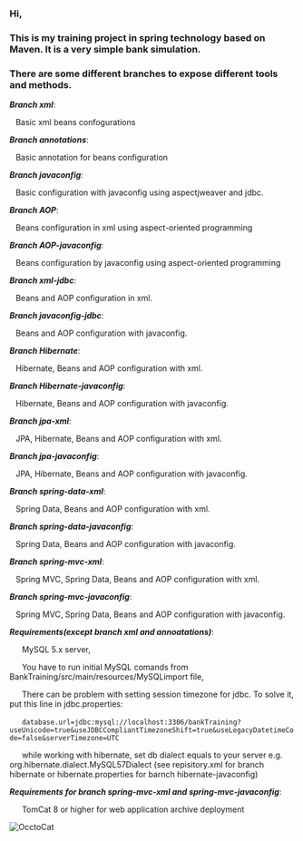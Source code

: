 ### Hi,

### This is my training project in spring technology based on Maven. It is a very simple bank simulation.

### There are some different branches to expose different tools and methods.



**_Branch xml_**:

&ensp;&nbsp;Basic xml beans confogurations 
  
**_Branch annotations_**:

&ensp;&nbsp;Basic annotation for beans configuration

**_Branch javaconfig_**:

&ensp;&nbsp;Basic configuration with javaconfig using aspectjweaver and jdbc.
  
**_Branch AOP_**:
  
&ensp;&nbsp;Beans configuration in xml using aspect-oriented programming
  
**_Branch AOP-javaconfig_**:
  
&ensp;&nbsp;Beans configuration by javaconfig using aspect-oriented programming
  
**_Branch xml-jdbc_**:
  
&ensp;&nbsp;Beans and  AOP configuration in xml.
  
**_Branch javaconfig-jdbc_**:
  
&ensp;&nbsp;Beans and  AOP configuration with javaconfig. 
 
**_Branch Hibernate_**:
  
&ensp;&nbsp;Hibernate, Beans and  AOP configuration with xml.

**_Branch Hibernate-javaconfig_**:
  
&ensp;&nbsp;Hibernate, Beans and  AOP configuration with javaconfig.

**_Branch jpa-xml_**:
  
&ensp;&nbsp;JPA, Hibernate, Beans and  AOP configuration with xml.

**_Branch jpa-javaconfig_**:
  
&ensp;&nbsp;JPA, Hibernate, Beans and  AOP configuration with javaconfig.

**_Branch spring-data-xml_**:

&ensp;&nbsp;Spring Data, Beans and  AOP configuration with xml.

**_Branch spring-data-javaconfig_**:

&ensp;&nbsp;Spring Data, Beans and  AOP configuration with javaconfig.

**_Branch spring-mvc-xml_**:

&ensp;&nbsp;Spring MVC, Spring Data, Beans and  AOP configuration with xml.

**_Branch spring-mvc-javaconfig_**:

&ensp;&nbsp;Spring MVC, Spring Data, Beans and  AOP configuration with javaconfig.

  
**_Requirements(except branch xml and annoatations)_**:  

&ensp;&ensp;&nbsp; MySQL 5.x server,

&ensp;&ensp;&nbsp; You have to run initial MySQL comands from BankTraining/src/main/resources/MySQLimport file,
 
&ensp;&ensp;&nbsp; There can be problem with setting session timezone for jdbc. To solve it, put this line in jdbc.properties:
  
&ensp;&ensp;&nbsp; `database.url=jdbc:mysql://localhost:3306/bankTraining?useUnicode=true&useJDBCCompliantTimezoneShift=true&useLegacyDatetimeCode=false&serverTimezone=UTC`

&ensp;&ensp;&nbsp; while working with hibernate, set db dialect equals to your server e.g. org.hibernate.dialect.MySQL57Dialect
(see repisitory.xml for branch hibernate or hibernate.properties for barnch hibernate-javaconfig)
  

**_Requirements for branch spring-mvc-xml and spring-mvc-javaconfig_**: 

&ensp;&ensp;&nbsp; TomCat 8 or higher for web application archive deployment
  
![OcctoCat](http://octodex.github.com/images/foundingfather_v2.png?style=centerme) 


  
  
    

